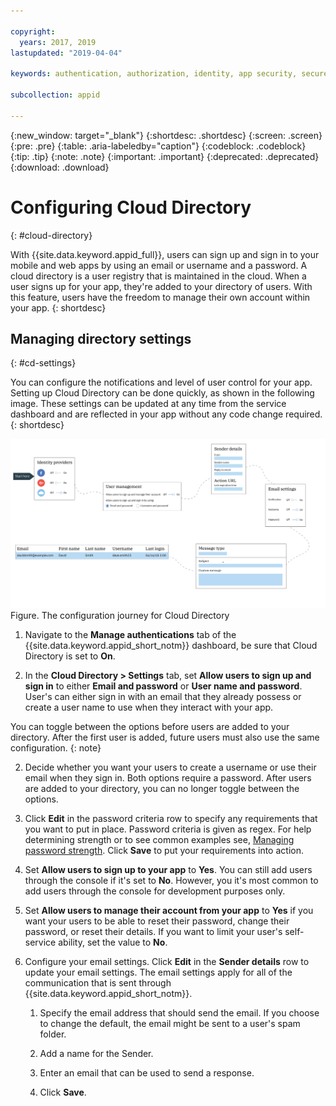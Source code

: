 ```yaml
---

copyright:
  years: 2017, 2019
lastupdated: "2019-04-04"

keywords: authentication, authorization, identity, app security, secure, directory, registry, passwords, languages, lockout

subcollection: appid

---
```


{:new_window: target="_blank"}
{:shortdesc: .shortdesc}
{:screen: .screen}
{:pre: .pre}
{:table: .aria-labeledby="caption"}
{:codeblock: .codeblock}
{:tip: .tip}
{:note: .note}
{:important: .important}
{:deprecated: .deprecated}
{:download: .download}


# Configuring Cloud Directory
{: #cloud-directory}

With {{site.data.keyword.appid_full}}, users can sign up and sign in to your mobile and web apps by using an email or username and a password. A cloud directory is a user registry that is maintained in the cloud. When a user signs up for your app, they're added to your directory of users. With this feature, users have the freedom to manage their own account within your app.
{: shortdesc}


## Managing directory settings
{: #cd-settings}

You can configure the notifications and level of user control for your app. Setting up Cloud Directory can be done quickly, as shown in the following image. These settings can be updated at any time from the service dashboard and are reflected in your app without any code change required.
{: shortdesc}


![Configuring cloud directory](images/cloud-directory.png)
Figure. The configuration journey for Cloud Directory


1. Navigate to the **Manage authentications** tab of the {{site.data.keyword.appid_short_notm}} dashboard, be sure that Cloud Directory is set to **On**.

2. In the **Cloud Directory > Settings** tab, set **Allow users to sign up and sign in** to either **Email and password** or **User name and password**. User's can either sign in with an email that they already possess or create a user name to use when they interact with your app.

  You can toggle between the options before users are added to your directory. After the first user is added, future users must also use the same configuration.
  {: note}

2. Decide whether you want your users to create a username or use their email when they sign in. Both options require a password. After users are added to your directory, you can no longer toggle between the options.

3. Click **Edit** in the password criteria row to specify any requirements that you want to put in place. Password criteria is given as regex. For help determining strength or to see common examples see, [Managing password strength](/docs/services/appid?topic=appid-cd-passwords#cd-strength). Click **Save** to put your requirements into action.

4. Set **Allow users to sign up to your app** to **Yes**. You can still add users through the console if it's set to **No**. However, you it's most common to add users through the console for development purposes only.

5. Set **Allow users to manage their account from your app** to **Yes** if you want your users to be able to reset their password, change their password, or reset their details. If you want to limit your user's self-service ability, set the value to **No**.

6. Configure your email settings. Click **Edit** in the **Sender details** row to update your email settings. The email settings apply for all of the communication that is sent through {{site.data.keyword.appid_short_notm}}.

    1. Specify the email address that should send the email. If you choose to change the default, the email might be sent to a user's spam folder.

    2. Add a name for the Sender.

    3. Enter an email that can be used to send a response.

    4. Click **Save**.
